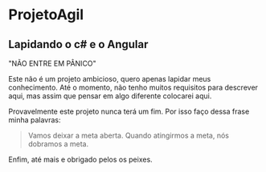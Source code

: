 # ProjetoAgil
## Lapidando o c# e o Angular

"NÃO ENTRE EM PÂNICO"

Este não é um projeto ambicioso, quero apenas lapidar meus conhecimento.
Até o momento, não tenho muitos requisitos para descrever aqui, mas assim que pensar em algo diferente colocarei aqui.

Provavelmente este projeto nunca terá um fim. Por isso faço dessa frase minha palavras:
>Vamos deixar a meta aberta. Quando atingirmos a meta, nós dobramos a meta.

Enfim, até mais e obrigado pelos os peixes.
